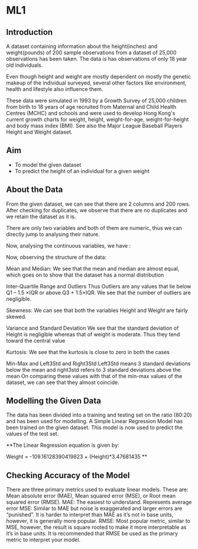 # ML1 

## Introduction 

A dataset containing information about the height(inches) and weight(pounds) of 200 sample observations from a dataset of 25,000 observations  has been taken. The data is has observations of only 18 year old individuals.

Even though height and weight are mostly dependent on mostly the genetic makeup of the individual surveyed, several other factors like environment, health and lifestyle also influence them. 

These data were simulated in 1993 by a Growth Survey of 25,000 children from birth to 18 years of age recruited from Maternal and Child Health Centres (MCHC) and schools and were used to develop Hong Kong's current growth charts for weight, height, weight-for-age, weight-for-height and body mass index (BMI). See also the Major League Baseball Players Height and Weight dataset.


## Aim

- To model the given dataset 
- To predict the height of an individual for a given weight 

## About the Data

From the given dataset, we can see that there are 2 columns and 200 rows. After checking for duplicates, we observe that there are no duplicates and we retain the dataset as it is. 

There are only two variables and both of them are numeric, thus we can directly jump to analysing their nature.

Now, analysing the continuous variables, we have : 

Now, observing the structure of the data:

Mean and Median:
We see that the mean and median are almost equal, which goes on to show that the dataset has a normal distribution

Inter-Quartile Range and Outliers
Thus Outliers are any values that lie below  Q1 – 1.5 ×IQR or above Q3 + 1.5×IQR. 
We see that the number of outliers are negligible.

Skewness:
We can see that both the variables Height and Weight are fairly skewed.

Variance and Standard Deviation 
We see that the standard deviation of Height is negligible whereas that of weight is moderate. 
Thus they tend toward the central value

Kurtosis:
We see that the kurtosis is close to zero in both the cases

Min-Max and Left3Std and Right3Std
Left3Std means 3 standard deviations below the mean and right3std refers to 3 standard deviations above the mean 
On comparing these values with that of the min-max values of the dataset, we can see that they almost coincide.

## Modelling the Given Data
The data has been divided into a training and testing set on the ratio (80:20) and has been used for modelling.  A Simple Linear Regression Model has been trained on the given dataset. This model is now used to predict the values of the test set.

**The Linear Regression equation is given by: 

Weight = -109.16128390419823 + (Height)*3.47681435 ** 


## Checking Accuracy of the Model 

There are three primary metrics used to evaluate linear models. These are: 
Mean absolute error (MAE), Mean squared error (MSE), or Root mean squared error (RMSE).
MAE: The easiest to understand. Represents average error
MSE: Similar to MAE but noise is exaggerated and larger errors are “punished”. It is harder to interpret than MAE as it’s not in base units, however, it is generally more popular.
RMSE: Most popular metric, similar to MSE, however, the result is square rooted to make it more interpretable as it’s in base units. It is recommended that RMSE be used as the primary metric to interpret your model.






